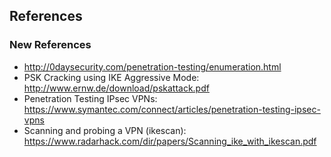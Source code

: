 ## References

### New References
- http://0daysecurity.com/penetration-testing/enumeration.html
- PSK Cracking using IKE Aggressive Mode: http://www.ernw.de/download/pskattack.pdf
- Penetration Testing IPsec VPNs: https://www.symantec.com/connect/articles/penetration-testing-ipsec-vpns
- Scanning and probing a VPN (ikescan): https://www.radarhack.com/dir/papers/Scanning_ike_with_ikescan.pdf
